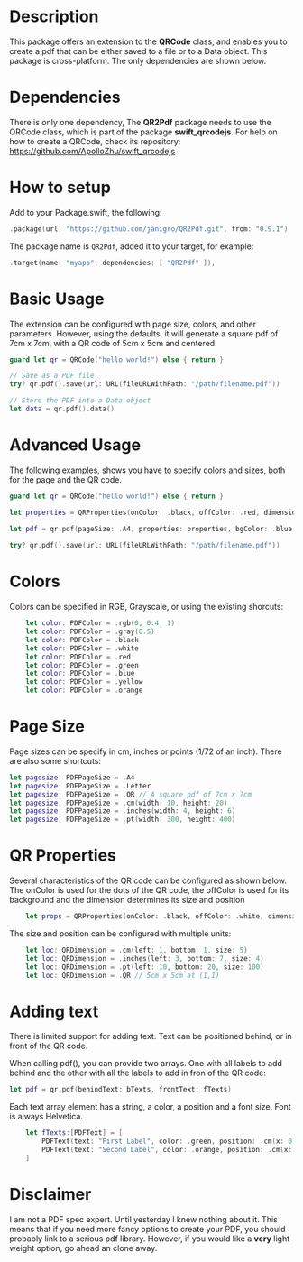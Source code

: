 # Description

This package offers an extension to the **QRCode** class, and enables you to create a pdf that can be either saved to a file or to a Data object. This package is cross-platform. The only dependencies are shown below.

# Dependencies

There is only one dependency, The **QR2Pdf** package needs to use the QRCode class, which is part of the package **swift_qrcodejs**. For help on how to create a QRCode, check its repository: https://github.com/ApolloZhu/swift_qrcodejs

# How to setup
Add to your Package.swift, the following:

```swift
.package(url: "https://github.com/janigro/QR2Pdf.git", from: "0.9.1")
```

The package name is ```QR2Pdf```, added it to your target, for example:

```swift
.target(name: "myapp", dependencies: [ "QR2Pdf" ]),
```

# Basic Usage

The extension can be configured with page size, colors, and other parameters. However, using the defaults, it will generate a square pdf of 7cm x 7cm, with a QR code of 5cm x 5cm and centered:

```swift
guard let qr = QRCode("hello world!") else { return }

// Save as a PDF file
try? qr.pdf().save(url: URL(fileURLWithPath: "/path/filename.pdf"))

// Store the PDF into a Data object
let data = qr.pdf().data()

```

# Advanced Usage

The following examples, shows you have to specify colors and sizes, both for the page and the QR code.

```swift
guard let qr = QRCode("hello world!") else { return }

let properties = QRProperties(onColor: .black, offColor: .red, dimension: .cm(left: 2, bottom: 2, size: 10))
    
let pdf = qr.pdf(pageSize: .A4, properties: properties, bgColor: .blue)

try? qr.pdf().save(url: URL(fileURLWithPath: "/path/filename.pdf"))
```

# Colors

Colors can be specified in RGB, Grayscale, or using the existing shorcuts:

```swift
    let color: PDFColor = .rgb(0, 0.4, 1)
    let color: PDFColor = .gray(0.5)
    let color: PDFColor = .black
    let color: PDFColor = .white
    let color: PDFColor = .red
    let color: PDFColor = .green
    let color: PDFColor = .blue
    let color: PDFColor = .yellow
    let color: PDFColor = .orange
```

# Page Size

Page sizes can be specify in cm, inches or points (1/72 of an inch). There are also some shortcuts:

```swift
let pagesize: PDFPageSize = .A4
let pagesize: PDFPageSize = .Letter
let pagesize: PDFPageSize = .QR // A square pdf of 7cm x 7cm
let pagesize: PDFPageSize = .cm(width: 10, height: 20)
let pagesize: PDFPageSize = .inches(width: 4, height: 6)
let pagesize: PDFPageSize = .pt(width: 300, height: 400)
```

# QR Properties

Several characteristics of the QR code can be configured as shown below. The onColor is used for the dots of the QR code, the offColor is used for its background and the dimension determines its size and position

```swift
    let props = QRProperties(onColor: .black, offColor: .white, dimension: loc)
```

The size and position can be configured with multiple units:

```swift
    let loc: QRDimension = .cm(left: 1, bottom: 1, size: 5)
    let loc: QRDimension = .inches(left: 3, bottom: 7, size: 4)
    let loc: QRDimension = .pt(left: 10, bottom: 20, size: 100)
    let loc: QRDimension = .QR // 5cm x 5cm at (1,1)
```

# Adding text
There is limited support for adding text. Text can be positioned behind, or in front of the QR code.

When calling pdf(), you can provide two arrays. One with all labels to add behind and the other with all the labels to add in fron of the QR code:

```swift
let pdf = qr.pdf(behindText: bTexts, frontText: fTexts)
```

Each text array element has a string, a color, a position and a font size. Font is always Helvetica.

```swift
    let fTexts:[PDFText] = [
        PDFText(text: "First Label", color: .green, position: .cm(x: 0, y: 4), size: 16),
        PDFText(text: "Second Label", color: .orange, position: .cm(x: 0, y: 5), size: 18)
    ]
```

# Disclaimer

I am not a PDF spec expert. Until yesterday I knew nothing about it. This means that if you need more fancy options to create your PDF, you should probably link to a serious pdf library. However, if you would like a **very** light weight option, go ahead an clone away.





